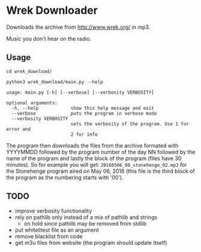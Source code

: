 # Wrek Downloader
Downloads the archive from http://www.wrek.org/ in mp3.

Music you don't hear on the radio.

## Usage
    cd wrek_download/
    
    python3 wrek_download/main.py --help
    
    usage: main.py [-h] [--verbose] [--verbosity VERBOSITY]
    
    optional arguments:
      -h, --help            show this help message and exit
      --verbose             puts the program in verbose mode
      --verbosity VERBOSITY
                            sets the verbosity of the program. Use 1 for error and
                            2 for info
The program then downloads the files from the archive formated with YYYYMMDD followed by the program number of the day NN followed by the name of the program and lastly the block of the program (files have 30 minutes). So for example you will get: `20160506_08_stonehenge_02.mp3` for the Stonehenge program aired on May 06, 2016 (this file is the third block of the program as the numbering starts with '00').

## TODO
- improve verbosity functionality
- rely on pathlib only instead of a mix of pathlib and strings
	- on hold since pathlib may be removed from stdlib
- put whitelitest file as an argument
- remove blacklist from code
- get m3u files from website (the program should update itself)

